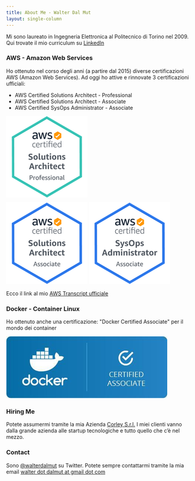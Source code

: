 ```yaml
---
title: About Me - Walter Dal Mut
layout: single-column
---
```


Mi sono laureato in Ingegneria Elettronica al Politecnico di Torino nel 2009.
Qui trovate il mio curriculum su [LinkedIn](http://www.linkedin.com/in/walterdalmut)

### AWS - Amazon Web Services

Ho ottenuto nel corso degli anni (a partire dal 2015) diverse certificazioni
AWS (Amazon Web Services). Ad oggi ho attive e rinnovate 3 certificazioni
ufficiali:

 * AWS Certified Solutions Architect - Professional
 * AWS Certified Solutions Architect - Associate
 * AWS Certified SysOps Administrator - Associate

<div class="row text-center" style="margin-bottom: 10px">
    <img alt="AWS Certified Solution Architect" src="/static/img/Solutions-Architect-Professional.png"/>
</div>

<div class="row text-center" style="margin-bottom: 10px">
    <img alt="AWS Certified Solution Architect" src="/static/img/Solutions-Architect-Associate.png"/>
    <img alt="AWS Certified Solution Architect" src="/static/img/SysOps-Administrator-Associate.png"/>
</div>

Ecco il link al mio [AWS Transcript ufficiale](https://www.certmetrics.com/amazon/public/transcript.aspx?transcript=VQQ9MT1KCBRE1DGB)

### Docker - Container Linux

Ho ottenuto anche una certificazione: "Docker Certified Associate" per il mondo dei container

<div class="row text-center" style="margin-bottom: 10px">
    <img alt="Docker Certified Associate" src="/static/img/docker.jpg"/>
</div>

### Hiring Me

Potete assumermi tramite la mia Azienda [Corley S.r.l.](http://corley.it/)
I miei clienti vanno dalla grande azienda alle startup tecnologiche e tutto quello che c’è nel mezzo.

### Contact

Sono [@walterdalmut](http://twitter.com/walterdalmut) su Twitter. Potete sempre
contattarmi tramite la mia email <u>walter dot dalmut at gmail dot com</u>

